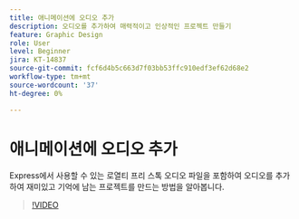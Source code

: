 ```yaml
---
title: 애니메이션에 오디오 추가
description: 오디오를 추가하여 매력적이고 인상적인 프로젝트 만들기
feature: Graphic Design
role: User
level: Beginner
jira: KT-14837
source-git-commit: fcf6d4b5c663d7f03bb53ffc910edf3ef62d68e2
workflow-type: tm+mt
source-wordcount: '37'
ht-degree: 0%

---
```


# 애니메이션에 오디오 추가

Express에서 사용할 수 있는 로열티 프리 스톡 오디오 파일을 포함하여 오디오를 추가하여 재미있고 기억에 남는 프로젝트를 만드는 방법을 알아봅니다.

>[!VIDEO](https://video.tv.adobe.com/v/3426983?quality=12&learn=on&hidetitle=true)
